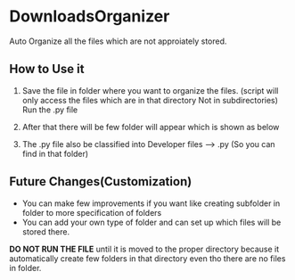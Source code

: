 # DownloadsOrganizer
Auto Organize all the files which are not approiately stored. 


## How to Use it 

1. Save the file in folder where you want to organize the files. (script will only access the files which are in that directory Not in subdirectories)
Run the .py file 

2. After that there will be few folder will appear which is shown as below 

3. The .py file also be classified into Developer files --> .py (So you can find in that folder)

## Future Changes(Customization) 
* You can make few improvements if you want like creating subfolder in folder to more specification of folders
* You can add your own type of folder and can set up which files will be stored there.

**DO NOT RUN THE FILE** until it is moved to the proper directory because it automatically create few folders in that directory even tho there are no files in folder.
